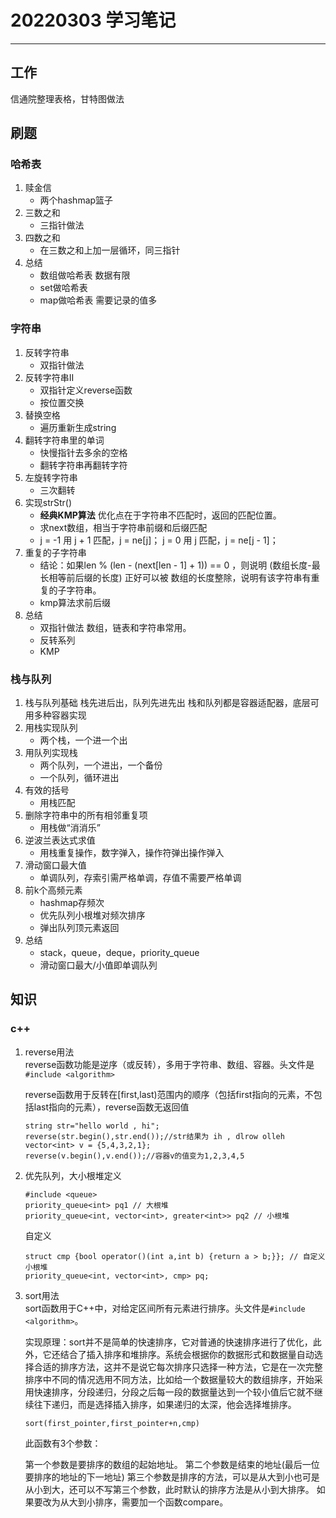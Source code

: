 # 20220303 学习笔记

---

## 工作
信通院整理表格，甘特图做法

## 刷题
### 哈希表
1. 赎金信
   * 两个hashmap篮子
2. 三数之和
   * 三指针做法
3. 四数之和
   * 在三数之和上加一层循环，同三指针
4. 总结
   * 数组做哈希表 数据有限
   * set做哈希表
   * map做哈希表 需要记录的值多
### 字符串
1. 反转字符串
   * 双指针做法
2. 反转字符串II
   * 双指针定义reverse函数
   * 按位置交换
3. 替换空格
   * 遍历重新生成string
4. 翻转字符串里的单词
   * 快慢指针去多余的空格
   * 翻转字符串再翻转字符
5. 左旋转字符串
   * 三次翻转
6. 实现strStr()
   * **经典KMP算法** 优化点在于字符串不匹配时，返回的匹配位置。
   *  求next数组，相当于字符串前缀和后缀匹配
   *  j = -1 用 j + 1 匹配，j = ne[j]； j = 0 用 j 匹配，j = ne[j - 1]； 
7. 重复的子字符串
   *  结论：如果len % (len - (next[len - 1] + 1)) == 0 ，则说明 (数组长度-最长相等前后缀的长度) 正好可以被 数组的长度整除，说明有该字符串有重复的子字符串。
   *  kmp算法求前后缀
8. 总结
   * 双指针做法   数组，链表和字符串常用。
   * 反转系列
   * KMP
### 栈与队列
1. 栈与队列基础
   栈先进后出，队列先进先出
   栈和队列都是容器适配器，底层可用多种容器实现
2. 用栈实现队列
   * 两个栈，一个进一个出
3. 用队列实现栈
   * 两个队列，一个进出，一个备份
   * 一个队列，循环进出
4. 有效的括号
   * 用栈匹配
5. 删除字符串中的所有相邻重复项
   * 用栈做“消消乐”
6. 逆波兰表达式求值
   * 用栈重复操作，数字弹入，操作符弹出操作弹入
7. 滑动窗口最大值
   * 单调队列，存索引需严格单调，存值不需要严格单调
8. 前k个高频元素
   * hashmap存频次
   * 优先队列小根堆对频次排序
   * 弹出队列顶元素返回
9. 总结
   * stack，queue，deque，priority_queue
   * 滑动窗口最大/小值即单调队列  
    

## 知识
### c++
1. reverse用法  
   reverse函数功能是逆序（或反转），多用于字符串、数组、容器。头文件是 `#include <algorithm>`

    reverse函数用于反转在[first,last)范围内的顺序（包括first指向的元素，不包括last指向的元素），reverse函数无返回值

    ```
    string str="hello world , hi";
    reverse(str.begin(),str.end());//str结果为 ih , dlrow olleh
    vector<int> v = {5,4,3,2,1};
    reverse(v.begin(),v.end());//容器v的值变为1,2,3,4,5
    ```
2. 优先队列，大小根堆定义
    ```
    #include <queue>
    priority_queue<int> pq1 // 大根堆
    priority_queue<int, vector<int>, greater<int>> pq2 // 小根堆
    ```
    自定义 
    ```
    struct cmp {bool operator()(int a,int b) {return a > b;}}; // 自定义小根堆
    priority_queue<int, vector<int>, cmp> pq;
    ```
3. sort用法  
   sort函数用于C++中，对给定区间所有元素进行排序。头文件是`#include <algorithm>`。

    实现原理：sort并不是简单的快速排序，它对普通的快速排序进行了优化，此外，它还结合了插入排序和堆排序。系统会根据你的数据形式和数据量自动选择合适的排序方法，这并不是说它每次排序只选择一种方法，它是在一次完整排序中不同的情况选用不同方法，比如给一个数据量较大的数组排序，开始采用快速排序，分段递归，分段之后每一段的数据量达到一个较小值后它就不继续往下递归，而是选择插入排序，如果递归的太深，他会选择堆排序。

    `sort(first_pointer,first_pointer+n,cmp)`

    此函数有3个参数：

    第一个参数是要排序的数组的起始地址。
    第二个参数是结束的地址(最后一位要排序的地址的下一地址)
    第三个参数是排序的方法，可以是从大到小也可是从小到大，还可以不写第三个参数，此时默认的排序方法是从小到大排序。
    如果要改为从大到小排序，需要加一个函数compare。